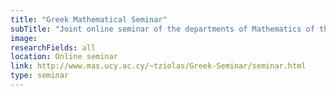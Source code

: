 ```yaml
---
title: "Greek Mathematical Seminar"
subTitle: "Joint online seminar of the departments of Mathematics of the University of Athens, the University of Crete, the University of Cyprus, the University of Ioannina, the  University of Patras and the Aristotle University of Thessaloniki."
image:
researchFields: all
location: Online seminar
link: http://www.mas.ucy.ac.cy/~tziolas/Greek-Seminar/seminar.html
type: seminar
---
```

